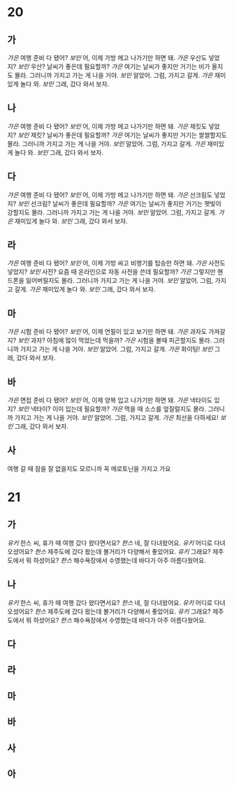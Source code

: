 # 20
## 가
*가은* 여행 준비 다 됐어?
*보민* 어, 이제 가방 메고 나가기만 하면 돼.
*가은* 우산도 넣었지?
*보민* 우산? 날씨가 좋은데 필요할까?
*가은* 여기는 날씨가 좋지만 거기는 비가 올지도 몰라. 그러니까 가지고 가는 게 나을 거야.
*보민* 알았어. 그럼, 가지고 갈게.
*가은* 재미있게 놀다 와.
*보민* 그래, 갔다 와서 보자.
## 나
*가은* 여행 준비 다 됐어?
*보민* 어, 이제 가방 메고 나가기만 하면 돼.
*가은* 제킷도 넣었지?
*보민* 제킷? 날씨가 좋은데 필요할까?
*가은* 여기는 날씨가 좋지만 거기는 쌀쌀할지도 몰라. 그러니까 가지고 가는 게 나을 거야.
*보민* 알았어. 그럼, 가지고 갈게.
*가은* 재미있게 놀다 와.
*보민* 그래, 갔다 와서 보자.
## 다
*가은* 여행 준비 다 됐어?
*보민* 어, 이제 가방 메고 나가기만 하면 돼.
*가은* 선크림도 넣었지?
*보민* 선크림? 날씨가 좋은데 필요할까?
*가은* 여기는 날씨가 좋지만 거기는 햇빛이 강할지도 몰라. 그러니까 가지고 가는 게 나을 거야.
*보민* 알았어. 그럼, 가지고 갈게.
*가은* 재미있게 놀다 와.
*보민* 그래, 갔다 와서 보자.
## 라
*가은* 여행 준비 다 됐어?
*보민* 어, 이제 가방 싸고 비행기를 탑승만 하면 돼.
*가은* 사전도 넣었지?
*보민* 사전? 요즘 때 온라인으로 자동 사전을 쓴데 필요할까?
*가은* 그렇지만 핸드폰을 잃어버릴지도 몰라. 그러니까 가지고 가는 게 나을 거야.
*보민* 알았어. 그럼, 가지고 갈게.
*가은* 재미있게 놀다 와.
*보민* 그래, 갔다 와서 보자.
## 마
*가은* 시험 준비 다 됐어?
*보민* 어, 이제 연필이 있고 보기만 하면 돼.
*가은* 과자도 가져갈지?
*보민* 과자? 아침에 많이 먹었는데 먹을까?
*가은* 시험을 볼때 피곤할지도 몰라. 그러니까 가지고 가는 게 나을 거야.
*보민* 알았어. 그럼, 가지고 갈게.
*가은* 화이팅!
*보민* 그래, 갔다 와서 보자.
## 바
*가은* 면접 준비 다 됐어?
*보민* 어, 이제 양복 입고 나가기만 하면 돼.
*가은* 낵타이도 있지?
*보민* 낵타이? 이미 입는데 필요할까?
*가은* 먹을 때 소스를 엎질럴지도 몰라. 그러니까 가지고 가는 게 나을 거야.
*보민* 알았어. 그럼, 가지고 갈게.
*가은* 최선을 다하세요!
*보민* 그래, 갔다 와서 보자.

## 사
여행 갈 때 잠을 잘 없을지도 모르니까 꼭 메로토닌을 가지고 가요

# 21
## 가
*유키* 한스 씨, 휴가 때 여행 갔다 왔다면서요?
*한스* 네, 잘 다녀왔어요.
*유키* 어디로 다녀오셨어요?
*한스* 제주도에 갔다 왔는데 볼거리가 다양해서 좋았어요.
*유키* 그래요? 제주도에서 뭐 하셨어요?
*한스* 해수욕장에서 수영했는데 바다가 아주 아름다웠어요.
## 나
*유키* 한스 씨, 휴가 때 여행 갔다 왔다면서요?
*한스* 네, 잘 다녀왔어요.
*유키* 어디로 다녀오셨어요?
*한스* 제주도에 갔다 왔는데 볼거리가 다양해서 좋았어요.
*유키* 그래요? 제주도에서 뭐 하셨어요?
*한스* 해수욕장에서 수영했는데 바다가 아주 아름다웠어요.
## 다
## 라
## 마
## 바
## 사
## 아